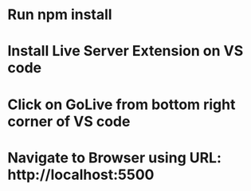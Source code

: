 # Run npm install
# Install Live Server Extension on VS code
# Click on GoLive from bottom right corner of VS code
# Navigate to Browser using URL: http://localhost:5500
